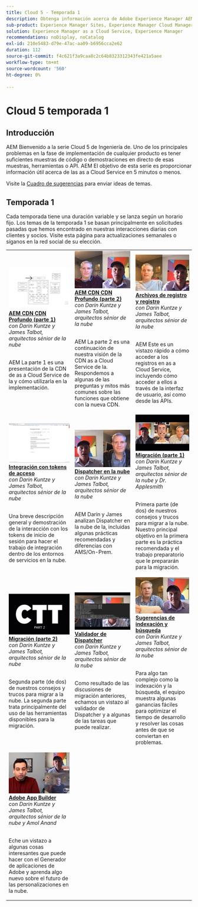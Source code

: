 ```yaml
---
title: Cloud 5 - Temporada 1
description: Obtenga información acerca de Adobe Experience Manager AEM () as a Cloud Service de los propios ingenieros expertos de Adobe que lo crearon y de los servicios expertos que lo proporcionan.
sub-product: Experience Manager Sites, Experience Manager Cloud Manager, Experience Manager Assets
solution: Experience Manager as a Cloud Service, Experience Manager
recommendations: noDisplay, noCatalog
exl-id: 210e5483-d79e-47ac-aa09-b6956cca2e62
duration: 112
source-git-commit: f4c621f3a9caa8c2c64b8323312343fe421a5aee
workflow-type: tm+mt
source-wordcount: '560'
ht-degree: 0%

---
```


# Cloud 5 temporada 1

## Introducción

AEM Bienvenido a la serie Cloud 5 de Ingeniería de. Uno de los principales problemas en la fase de implementación de cualquier producto es tener suficientes muestras de código o demostraciones en directo de esas muestras, herramientas o API. AEM El objetivo de esta serie es proporcionar información útil acerca de las as a Cloud Service en 5 minutos o menos.

Visite la [Cuadro de sugerencias](https://forms.office.com/r/74P5Xz4UH0) para enviar ideas de temas.

## Temporada 1

Cada temporada tiene una duración variable y se lanza según un horario fijo. Los temas de la temporada 1 se basan principalmente en solicitudes pasadas que hemos encontrado en nuestras interacciones diarias con clientes y socios. Visite esta página para actualizaciones semanales o síganos en la red social de su elección.

<table>
  <tr>
   <td>
      <a href="./cloud5-aem-cdn-part1.md">
      <img alt="AEM CDN CDN, parte 1" src="./imgs/001-thumb.png"/>
      </a>
      <div>
         <a href="./cloud5-aem-cdn-part1.md"><strong>AEM CDN CDN Profundo (parte 1)</strong></a>         
         <br/><em>con Darin Kuntze y James Talbot, arquitectos sénior de la nube</em>
      </div>
      <p>
        <br/>
         AEM La parte 1 es una presentación de la CDN de as a Cloud Service de la y cómo utilizarla en la implementación.
      </p>
     </td>   
     <td>
      <a href="./cloud5-aem-cdn-part2.md">
         <img alt="AEM CDN CDN, parte 2" src="./imgs/002-thumb.png"/>
      </a>
      <div>
         <a href="./cloud5-aem-cdn-part2.md"><strong>AEM CDN CDN Profundo (parte 2)</strong></a>
         <br/><em>con Darin Kuntze y James Talbot, arquitectos sénior de la nube</em>
      </div>
      <p>
        <br/>
         AEM La parte 2 es una continuación de nuestra visión de la CDN as a Cloud Service de la. Respondemos a algunas de las preguntas y mitos más comunes sobre las funciones que obtiene con la nueva CDN.
      </p>
   </td>
     <td>
        <a href="./cloud5-aem-log-files.md">
            <img alt="Archivos de registro y registro" src="./imgs/003-thumb.png"/>
        </a>
      <div>
         <a href="./cloud5-aem-log-files.md"><strong>Archivos de registro y registro</strong></a>
         <br/><em>con Darin Kuntze y James Talbot, arquitectos sénior de la nube</em>
      </div>
      <p>
        <br/>
         AEM Este es un vistazo rápido a cómo acceder a los registros en as a Cloud Service, incluyendo cómo acceder a ellos a través de la interfaz de usuario, así como desde las APIs.
      </p>
   </td> 
  </tr>
  <tr>
   <td>
        <a href="./cloud5-getting-login-token-integrations.md">
            <img alt="Tokens de acceso" src="./imgs/004-thumb.png"/>
        </a>
      <div>
        <a href="./cloud5-getting-login-token-integrations.md"><strong>Integración con tokens de acceso</strong></a>        
         <br/><em>con Darin Kuntze y James Talbot, arquitectos sénior de la nube</em>
      </div>
      <p>
        <br/>
         Una breve descripción general y demostración de la interacción con los tokens de inicio de sesión para hacer el trabajo de integración dentro de los entornos de servicios en la nube.
      </p>
     </td>   
     <td>
      <a href="./cloud5-aem-dispatcher-cloud.md">
      <img alt="Dispatcher en la nube" src="./imgs/005-thumb.png"/>
       </a>  
      <div>
        <a href="./cloud5-aem-dispatcher-cloud.md"><strong>Dispatcher en la nube</strong></a>
         <br/><em>con Darin Kuntze y James Talbot, arquitectos sénior de la nube</em>
      </div>
      <p>
        <br/>
        AEM Darin y James analizan Dispatcher en la nube de la, incluidas algunas prácticas recomendadas y diferencias con AMS/On-Prem. 
      </p>
   </td>
     <td>
        <a href="./cloud5-aem-content-migration-part-1.md">
            <img alt="Migración (parte 1)" src="./imgs/006-thumb.png"/>
        </a>
      <div>
         <a href="./cloud5-aem-content-migration-part-1.md"><strong>Migración (parte 1)</strong></a>
         <br/><em>con Darin Kuntze y James Talbot, arquitectos sénior de la nube y Dr. Applesmith</em>
      </div>
      <p>
        <br/>
         Primera parte (de dos) de nuestros consejos y trucos para migrar a la nube. Nuestro principal objetivo en la primera parte es la práctica recomendada y el trabajo preparatorio que le prepararán para la migración.
      </p>
   </td> 
  </tr>
<tr>
   <td>
        <a href="./cloud5-aem-content-migration-part-2.md">
            <img alt="Migración (parte 2)" src="./imgs/007-thumb.png"/>
        </a>
      <div>
        <a href="./cloud5-aem-content-migration-part-2.md"><strong>Migración (parte 2)</strong></a>     
         <br/><em>con Darin Kuntze y James Talbot, arquitectos sénior de la nube</em>
      </div>
      <p>
        <br/>
         Segunda parte (de dos) de nuestros consejos y trucos para migrar a la nube. La segunda parte trata principalmente del uso de las herramientas disponibles para la migración.
      </p>
     </td>   
     <td>
        <a href="./cloud5-aem-dispatcher-validator.md">
            <img alt="Validador de Dispatcher" src="./imgs/008-thumb.png"/>
        </a>
      <div>
         <a href="./cloud5-aem-dispatcher-validator.md"><strong>Validador de Dispatcher</strong></a>
         <br/><em>con Darin Kuntze y James Talbot, arquitectos sénior de la nube</em>
      </div>
      <p>
        <br/>
         Como resultado de las discusiones de migración anteriores, echamos un vistazo al validador de Dispatcher y a algunas de las tareas que puede realizar.
      </p>
   </td>
     <td>
        <a href="./cloud5-aem-search-and-indexing.md">
            <img alt="Sugerencias de indexación y búsqueda" src="./imgs/009-thumb.png"/>
        </a>
      <div>
         <a href="./cloud5-aem-search-and-indexing.md"><strong>Sugerencias de indexación y búsqueda</strong></a>
         <br/><em>con Darin Kuntze y James Talbot, arquitectos sénior de la nube</em>
      </div>
      <p>
        <br/>
         Para algo tan complejo como la indexación y la búsqueda, el equipo muestra algunas ganancias fáciles para optimizar el tiempo de desarrollo y resolver las cosas antes de que se conviertan en problemas.
      </p>
   </td> 
  </tr>
    <tr>
        <td>
            <a href="./cloud5-adobe-app-builder.md">
                <img alt="Adobe App Builder" src="./imgs/010-thumb.png"/>
            </a>
            <div>
                <a href="./cloud5-adobe-app-builder.md"><strong>Adobe App Builder</strong></a><br/>        
                <em>con Darin Kuntze y James Talbot, arquitectos sénior de la nube y Amol Anand</em>
            </div>
            <p><br/>
                Eche un vistazo a algunas cosas interesantes que puede hacer con el Generador de aplicaciones de Adobe y aprenda algo nuevo sobre el futuro de las personalizaciones en la nube.
            </p>
        </td>
        <td></td>
        <td></td>
    </tr>
</table>
